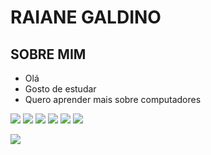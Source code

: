 
# RAIANE GALDINO

## SOBRE MIM 
- Olá 
- Gosto de estudar 
- Quero aprender mais sobre computadores
 
![](https://img.shields.io/badge/WhatsApp-25D366?style=for-the-badge&logo=whatsapp&logoColor=white)
![](https://img.shields.io/badge/GitHub_Actions-2088FF?style=for-the-badge&logo=github-actions&logoColor=white)
![](https://img.shields.io/badge/iFood-EA1D2C?style=for-the-badge&logo=ifood&logoColor=white)
![](https://img.shields.io/badge/Counter_Strike-000000?style=for-the-badge&logo=counter-strike&logoColor=white)
![](https://img.shields.io/badge/Discord-5865F2?style=for-the-badge&logo=discord&logoColor=white)
![](https://img.shields.io/badge/Instagram-E4405F?style=for-the-badge&logo=instagram&logoColor=white)



![](https://media.tenor.com/YIN5UdineFEAAAAC/pica-pau.gif)


